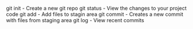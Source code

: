 git init - Create a new git repo
git status - View the changes to your project code
git add - Add files to stagin area
git commit - Creates a new commit with files from staging area
git log - View recent commits